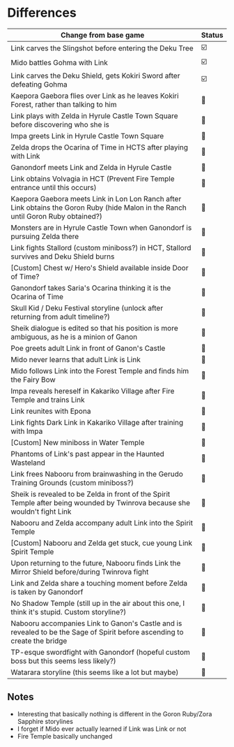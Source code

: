 # Differences

| Change from base game | Status |
| --------------------- | ------ |
| Link carves the Slingshot before entering the Deku Tree | :ballot_box_with_check: |
| Mido battles Gohma with Link | :ballot_box_with_check: |
| Link carves the Deku Shield, gets Kokiri Sword after defeating Gohma | :ballot_box_with_check: |
| Kaepora Gaebora flies over Link as he leaves Kokiri Forest, rather than talking to him | :black_square_button: |
| Link plays with Zelda in Hyrule Castle Town Square before discovering who she is | :black_square_button: |
| Impa greets Link in Hyrule Castle Town Square | :black_square_button: |
| Zelda drops the Ocarina of Time in HCTS after playing with Link | :black_square_button: |
| Ganondorf meets Link and Zelda in Hyrule Castle | :black_square_button: |
| Link obtains Volvagia in HCT (Prevent Fire Temple entrance until this occurs) | :black_square_button: |
| Kaepora Gaebora meets Link in Lon Lon Ranch after Link obtains the Goron Ruby (hide Malon in the Ranch until Goron Ruby obtained?) | :black_square_button: |
| Monsters are in Hyrule Castle Town when Ganondorf is pursuing Zelda there | :black_square_button: |
| Link fights Stallord (custom miniboss?) in HCT, Stallord survives and Deku Shield burns | :black_square_button: |
| [Custom] Chest w/ Hero's Shield available inside Door of Time? | :black_square_button: |
| Ganondorf takes Saria's Ocarina thinking it is the Ocarina of Time | :black_square_button: |
| Skull Kid / Deku Festival storyline (unlock after returning from adult timeline?) | :black_square_button: |
| Sheik dialogue is edited so that his position is more ambiguous, as he is a minion of Ganon | :black_square_button: |
| Poe greets adult Link in front of Ganon's Castle | :black_square_button: |
| Mido never learns that adult Link is Link | :black_square_button: |
| Mido follows Link into the Forest Temple and finds him the Fairy Bow | :black_square_button: |
| Impa reveals hereself in Kakariko Village after Fire Temple and trains Link | :black_square_button: |
| Link reunites with Epona | :black_square_button: |
| Link fights Dark Link in Kakariko Village after training with Impa | :black_square_button: |
| [Custom] New miniboss in Water Temple | :black_square_button: |
| Phantoms of Link's past appear in the Haunted Wasteland | :black_square_button: |
| Link frees Nabooru from brainwashing in the Gerudo Training Grounds (custom miniboss?) | :black_square_button: |
| Sheik is revealed to be Zelda in front of the Spirit Temple after being wounded by Twinrova because she wouldn't fight Link | :black_square_button: |
| Nabooru and Zelda accompany adult Link into the Spirit Temple | :black_square_button: |
| [Custom] Nabooru and Zelda get stuck, cue young Link Spirit Temple | :black_square_button: |
| Upon returning to the future, Nabooru finds Link the Mirror Shield before/during Twinrova fight | :black_square_button: |
| Link and Zelda share a touching moment before Zelda is taken by Ganondorf | :black_square_button: |
| No Shadow Temple (still up in the air about this one, I think it's stupid. Custom storyline?) | :black_square_button: |
| Nabooru accompanies Link to Ganon's Castle and is revealed to be the Sage of Spirit before ascending to create the bridge | :black_square_button: |
| TP-esque swordfight with Ganondorf (hopeful custom boss but this seems less likely?) | :black_square_button: |
| Watarara storyline (this seems like a lot but maybe) | :black_square_button: |

## Notes
- Interesting that basically nothing is different in the Goron Ruby/Zora Sapphire storylines
- I forget if Mido ever actually learned if Link was Link or not
- Fire Temple basically unchanged
